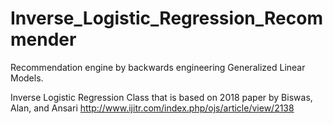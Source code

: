 # Inverse_Logistic_Regression_Recommender
Recommendation engine by backwards engineering Generalized Linear Models.

Inverse Logistic Regression Class that is based on 2018 paper by Biswas, Alan, and Ansari http://www.ijitr.com/index.php/ojs/article/view/2138
